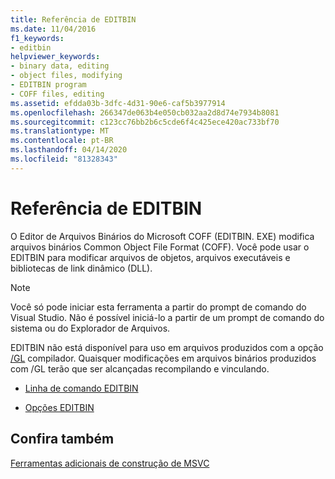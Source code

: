 ```yaml
---
title: Referência de EDITBIN
ms.date: 11/04/2016
f1_keywords:
- editbin
helpviewer_keywords:
- binary data, editing
- object files, modifying
- EDITBIN program
- COFF files, editing
ms.assetid: efdda03b-3dfc-4d31-90e6-caf5b3977914
ms.openlocfilehash: 266347de063b4e050cb032aa2d8d74e7934b8081
ms.sourcegitcommit: c123cc76bb2b6c5cde6f4c425ece420ac733bf70
ms.translationtype: MT
ms.contentlocale: pt-BR
ms.lasthandoff: 04/14/2020
ms.locfileid: "81328343"
---
```

# <a name="editbin-reference"></a>Referência de EDITBIN

O Editor de Arquivos Binários do Microsoft COFF (EDITBIN. EXE) modifica arquivos binários Common Object File Format (COFF). Você pode usar o EDITBIN para modificar arquivos de objetos, arquivos executáveis e bibliotecas de link dinâmico (DLL).

> [!NOTE]
> Você só pode iniciar esta ferramenta a partir do prompt de comando do Visual Studio. Não é possível iniciá-lo a partir de um prompt de comando do sistema ou do Explorador de Arquivos.

EDITBIN não está disponível para uso em arquivos produzidos com a opção [/GL](gl-whole-program-optimization.md) compilador. Quaisquer modificações em arquivos binários produzidos com /GL terão que ser alcançadas recompilando e vinculando.

- [Linha de comando EDITBIN](editbin-command-line.md)

- [Opções EDITBIN](editbin-options.md)

## <a name="see-also"></a>Confira também

[Ferramentas adicionais de construção de MSVC](c-cpp-build-tools.md)
